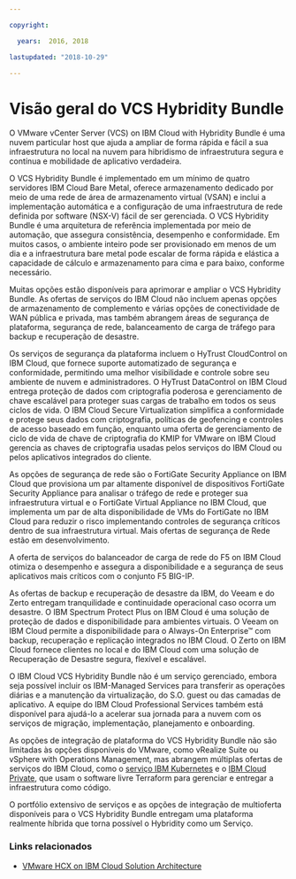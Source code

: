 ```yaml
---

copyright:

  years:  2016, 2018

lastupdated: "2018-10-29"

---
```

# Visão geral do VCS Hybridity Bundle

O VMware vCenter Server (VCS) on IBM Cloud with Hybridity Bundle é uma nuvem particular host que ajuda a ampliar de forma rápida e fácil a sua infraestrutura no local na nuvem para hibridismo de infraestrutura segura e contínua e mobilidade de aplicativo verdadeira.

O VCS Hybridity Bundle é implementado em um mínimo de quatro servidores IBM Cloud Bare Metal, oferece armazenamento dedicado por meio de uma rede de área de armazenamento virtual (VSAN) e inclui a implementação automática e a configuração de uma infraestrutura de rede definida por software (NSX-V) fácil de ser gerenciada. O VCS Hybridity Bundle é uma arquitetura de referência implementada por meio de automação, que assegura consistência, desempenho e conformidade. Em muitos casos, o ambiente inteiro pode ser provisionado em menos de um dia e a infraestrutura bare metal pode escalar de forma rápida e elástica a capacidade de cálculo e armazenamento para cima e para baixo, conforme necessário.

Muitas opções estão disponíveis para aprimorar e ampliar o VCS Hybridity Bundle. As ofertas de serviços do IBM Cloud não incluem apenas opções de armazenamento de complemento e várias opções de conectividade de WAN pública e privada, mas também abrangem áreas de segurança de plataforma, segurança de rede, balanceamento de carga de tráfego para backup e recuperação de desastre.

Os serviços de segurança da plataforma incluem o HyTrust CloudControl on IBM Cloud, que fornece suporte automatizado de segurança e conformidade, permitindo uma melhor visibilidade e controle sobre seu ambiente de nuvem e administradores. O HyTrust DataControl on IBM Cloud entrega proteção de dados com criptografia poderosa e gerenciamento de chave escalável para proteger suas cargas de trabalho em todos os seus ciclos de vida. O IBM Cloud Secure Virtualization simplifica a conformidade e protege seus dados com criptografia, políticas de geofencing e controles de acesso baseado em função, enquanto uma oferta de gerenciamento de ciclo de vida de chave de criptografia do KMIP for VMware on IBM Cloud gerencia as chaves de criptografia usadas pelos serviços do IBM Cloud ou pelos aplicativos integrados do cliente.

As opções de segurança de rede são o FortiGate Security Appliance on IBM Cloud que provisiona um par altamente disponível de dispositivos FortiGate Security Appliance para analisar o tráfego de rede e proteger sua infraestrutura virtual e o FortiGate Virtual Appliance no IBM Cloud, que implementa um par de alta disponibilidade de VMs do FortiGate no IBM Cloud para reduzir o risco implementando controles de segurança críticos dentro de sua infraestrutura virtual. Mais ofertas de segurança de Rede estão em desenvolvimento.

A oferta de serviços do balanceador de carga de rede do F5 on IBM Cloud otimiza o desempenho e assegura a disponibilidade e a segurança de seus aplicativos mais críticos com o conjunto F5 BIG-IP.

As ofertas de backup e recuperação de desastre da IBM, do Veeam e do Zerto entregam tranquilidade e continuidade operacional caso ocorra um desastre. O IBM Spectrum Protect Plus on IBM Cloud é uma solução de proteção de dados e disponibilidade para ambientes virtuais. O Veeam on IBM Cloud permite a disponibilidade para o Always-On Enterprise™ com backup, recuperação e replicação integrados no IBM Cloud. O Zerto on IBM Cloud fornece clientes no local e do IBM Cloud com uma solução de Recuperação de Desastre segura, flexível e escalável.

O IBM Cloud VCS Hybridity Bundle não é um serviço gerenciado, embora seja possível incluir os IBM-Managed Services para transferir as operações diárias e a manutenção da virtualização, do S.O. guest ou das camadas de aplicativo. A equipe do IBM Cloud Professional Services também está disponível para ajudá-lo a acelerar sua jornada para a nuvem com os serviços de migração, implementação, planejamento e onboarding.

As opções de integração de plataforma do VCS Hybridity Bundle não são limitadas às opções disponíveis do VMware, como vRealize Suite ou vSphere with Operations Management, mas abrangem múltiplas ofertas de serviços do IBM Cloud, como o [serviço IBM Kubernetes](../vcsiks/vcsiks-intro.html) e o [IBM Cloud Private](../vcsicp/vcsicp-intro.html), que usam o software livre Terraform para gerenciar e entregar a infraestrutura como código.

O portfólio extensivo de serviços e as opções de integração de multioferta disponíveis para o VCS Hybridity Bundle entregam uma plataforma realmente híbrida que torna possível o Hybridity como um Serviço.

### Links relacionados

* [VMware HCX on IBM Cloud Solution Architecture](https://www.ibm.com/cloud/garage/files/HCX_Architecture_Design.pdf)
